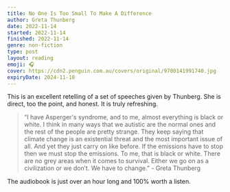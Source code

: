 ```yaml
---
title: No One Is Too Small To Make A Difference
author: Greta Thunberg
date: 2022-11-14
started: 2022-11-14
finished: 2022-11-14
genre: non-fiction
type: post
layout: reading
emoji: 🎧
cover: https://cdn2.penguin.com.au/covers/original/9780141991740.jpg
expiryDate: 2024-11-10
---
```


This is an excellent retelling of a set of speeches given by Thunberg. She is direct, too the point, and honest. It is truly refreshing.

> “I have Asperger's syndrome, and to me, almost everything is black or white.
I think in many ways that we autistic are the normal ones and the rest of the people are pretty strange. They keep saying that climate change is an existential threat and the most important issue of all. And yet they just carry on like before. If the emissions have to stop then we must stop the emissions. To me, that is black or white. There are no grey areas when it comes to survival. Either we go on as a civilization or we don’t. We have to change.” - Greta Thunberg

The audiobook is just over an hour long and 100% worth a listen.
